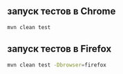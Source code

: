 ## запуск тестов в Chrome
```bash
mvn clean test
```

## запуск тестов в Firefox
```bash
mvn clean test -Dbrowser=firefox
```